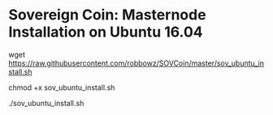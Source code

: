# Sovereign Coin: Masternode Installation on Ubuntu 16.04

wget https://raw.githubusercontent.com/robbowz/SOVCoin/master/sov_ubuntu_install.sh

chmod +x sov_ubuntu_install.sh

./sov_ubuntu_install.sh
